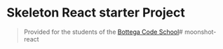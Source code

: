 # Skeleton React starter Project

> Provided for the students of the [Bottega Code School](https://bottega.tech/)# moonshot-react
